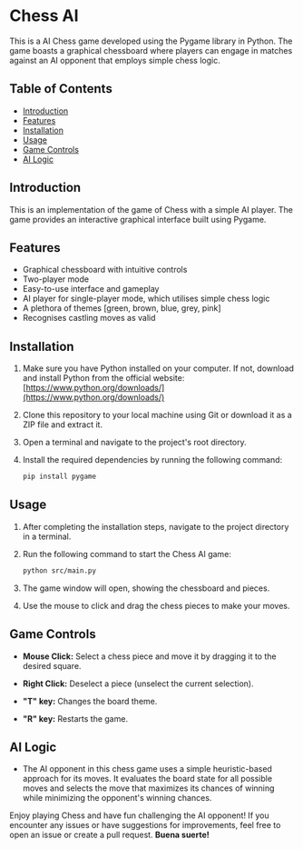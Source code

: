 # Chess AI

This is a AI Chess game developed using the Pygame library in Python. The game boasts a graphical chessboard where players can engage in matches against an AI opponent that employs simple chess logic.

## Table of Contents

-   [Introduction](#introduction)
-   [Features](#features)
-   [Installation](#installation)
-   [Usage](#usage)
-   [Game Controls](#game-controls)
-   [AI Logic](#ai-logic)

## Introduction

This is an implementation of the game of Chess with a simple AI player. The game provides an interactive graphical interface built using Pygame.

## Features

-   Graphical chessboard with intuitive controls
-   Two-player mode
-   Easy-to-use interface and gameplay
-   AI player for single-player mode, which utilises simple chess logic
-   A plethora of themes [green, brown, blue, grey, pink]
-   Recognises castling moves as valid

## Installation

1. Make sure you have Python installed on your computer. If not, download and install Python from the official website: [https://www.python.org/downloads/](https://www.python.org/downloads/)

2. Clone this repository to your local machine using Git or download it as a ZIP file and extract it.

3. Open a terminal and navigate to the project's root directory.

4. Install the required dependencies by running the following command:

    ```bash
    pip install pygame
    ```

## Usage

1. After completing the installation steps, navigate to the project directory in a terminal.

2. Run the following command to start the Chess AI game:

    ```bash
    python src/main.py
    ```

3. The game window will open, showing the chessboard and pieces.

4. Use the mouse to click and drag the chess pieces to make your moves.

## Game Controls

-   **Mouse Click:** Select a chess piece and move it by dragging it to the desired square.

-   **Right Click:** Deselect a piece (unselect the current selection).

-   **"T" key:** Changes the board theme.

-   **"R" key:** Restarts the game.

## AI Logic

-   The AI opponent in this chess game uses a simple heuristic-based approach for its moves. It evaluates the board state for all possible moves and selects the move that maximizes its chances of winning while minimizing the opponent's winning chances.

Enjoy playing Chess and have fun challenging the AI opponent! If you encounter any issues or have suggestions for improvements, feel free to open an issue or create a pull request. **Buena suerte!**
